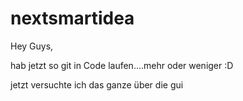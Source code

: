 # nextsmartidea

Hey Guys,

hab jetzt so git in Code laufen....mehr oder weniger :D

jetzt versuchte ich das ganze über die gui
